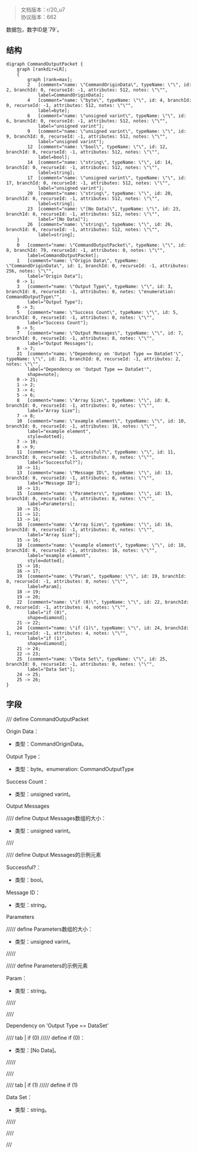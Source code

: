 # <!-- md:samp CommandOutputPacket -->

> 文档版本：r/20_u7<br/>协议版本：662

<!-- md:samp CommandOutputPacket -->数据包，数字ID是`79`。

## 结构

```viz
digraph CommandOutputPacket {
	graph [rankdir=LR];
	{
		graph [rank=max];
		2	[comment="name: \"CommandOriginData\", typeName: \"\", id: 2, branchId: 0, recurseId: -1, attributes: 512, notes: \"\"",
			label=CommandOriginData];
		4	[comment="name: \"byte\", typeName: \"\", id: 4, branchId: 0, recurseId: -1, attributes: 512, notes: \"\"",
			label=byte];
		6	[comment="name: \"unsigned varint\", typeName: \"\", id: 6, branchId: 0, recurseId: -1, attributes: 512, notes: \"\"",
			label="unsigned varint"];
		9	[comment="name: \"unsigned varint\", typeName: \"\", id: 9, branchId: 0, recurseId: -1, attributes: 512, notes: \"\"",
			label="unsigned varint"];
		12	[comment="name: \"bool\", typeName: \"\", id: 12, branchId: 0, recurseId: -1, attributes: 512, notes: \"\"",
			label=bool];
		14	[comment="name: \"string\", typeName: \"\", id: 14, branchId: 0, recurseId: -1, attributes: 512, notes: \"\"",
			label=string];
		17	[comment="name: \"unsigned varint\", typeName: \"\", id: 17, branchId: 0, recurseId: -1, attributes: 512, notes: \"\"",
			label="unsigned varint"];
		20	[comment="name: \"string\", typeName: \"\", id: 20, branchId: 0, recurseId: -1, attributes: 512, notes: \"\"",
			label=string];
		23	[comment="name: \"[No Data]\", typeName: \"\", id: 23, branchId: 0, recurseId: -1, attributes: 512, notes: \"\"",
			label="[No Data]"];
		26	[comment="name: \"string\", typeName: \"\", id: 26, branchId: 0, recurseId: -1, attributes: 512, notes: \"\"",
			label=string];
	}
	0	[comment="name: \"CommandOutputPacket\", typeName: \"\", id: 0, branchId: 79, recurseId: -1, attributes: 0, notes: \"\"",
		label=CommandOutputPacket];
	1	[comment="name: \"Origin Data\", typeName: \"CommandOriginData\", id: 1, branchId: 0, recurseId: -1, attributes: 256, notes: \"\"",
		label="Origin Data"];
	0 -> 1;
	3	[comment="name: \"Output Type\", typeName: \"\", id: 3, branchId: 0, recurseId: -1, attributes: 0, notes: \"enumeration: CommandOutputType\"",
		label="Output Type"];
	0 -> 3;
	5	[comment="name: \"Success Count\", typeName: \"\", id: 5, branchId: 0, recurseId: -1, attributes: 0, notes: \"\"",
		label="Success Count"];
	0 -> 5;
	7	[comment="name: \"Output Messages\", typeName: \"\", id: 7, branchId: 0, recurseId: -1, attributes: 8, notes: \"\"",
		label="Output Messages"];
	0 -> 7;
	21	[comment="name: \"Dependency on 'Output Type == DataSet'\", typeName: \"\", id: 21, branchId: 0, recurseId: -1, attributes: 2, notes: \"\"",
		label="Dependency on 'Output Type == DataSet'",
		shape=note];
	0 -> 21;
	1 -> 2;
	3 -> 4;
	5 -> 6;
	8	[comment="name: \"Array Size\", typeName: \"\", id: 8, branchId: 0, recurseId: -1, attributes: 0, notes: \"\"",
		label="Array Size"];
	7 -> 8;
	10	[comment="name: \"example element\", typeName: \"\", id: 10, branchId: 0, recurseId: -1, attributes: 16, notes: \"\"",
		label="example element",
		style=dotted];
	7 -> 10;
	8 -> 9;
	11	[comment="name: \"Successful?\", typeName: \"\", id: 11, branchId: 0, recurseId: -1, attributes: 0, notes: \"\"",
		label="Successful?"];
	10 -> 11;
	13	[comment="name: \"Message ID\", typeName: \"\", id: 13, branchId: 0, recurseId: -1, attributes: 0, notes: \"\"",
		label="Message ID"];
	10 -> 13;
	15	[comment="name: \"Parameters\", typeName: \"\", id: 15, branchId: 0, recurseId: -1, attributes: 8, notes: \"\"",
		label=Parameters];
	10 -> 15;
	11 -> 12;
	13 -> 14;
	16	[comment="name: \"Array Size\", typeName: \"\", id: 16, branchId: 0, recurseId: -1, attributes: 0, notes: \"\"",
		label="Array Size"];
	15 -> 16;
	18	[comment="name: \"example element\", typeName: \"\", id: 18, branchId: 0, recurseId: -1, attributes: 16, notes: \"\"",
		label="example element",
		style=dotted];
	15 -> 18;
	16 -> 17;
	19	[comment="name: \"Param\", typeName: \"\", id: 19, branchId: 0, recurseId: -1, attributes: 0, notes: \"\"",
		label=Param];
	18 -> 19;
	19 -> 20;
	22	[comment="name: \"if (0)\", typeName: \"\", id: 22, branchId: 0, recurseId: -1, attributes: 4, notes: \"\"",
		label="if (0)",
		shape=diamond];
	21 -> 22;
	24	[comment="name: \"if (1)\", typeName: \"\", id: 24, branchId: 1, recurseId: -1, attributes: 4, notes: \"\"",
		label="if (1)",
		shape=diamond];
	21 -> 24;
	22 -> 23;
	25	[comment="name: \"Data Set\", typeName: \"\", id: 25, branchId: 0, recurseId: -1, attributes: 0, notes: \"\"",
		label="Data Set"];
	24 -> 25;
	25 -> 26;
}

```

## 字段

/// define
CommandOutputPacket

Origin Data：[<!-- md:samp CommandOriginData -->](../types/commandorigindata.md)

- 类型：CommandOriginData。

Output Type：<!-- md:samp byte -->

- 类型：byte。enumeration: CommandOutputType

Success Count：<!-- md:samp unsigned varint -->

- 类型：unsigned varint。

Output Messages

//// define
Output Messages数组的大小：<!-- md:samp unsigned varint -->

- 类型：unsigned varint。


////


//// define
Output Messages的示例元素

Successful?：<!-- md:samp bool -->

- 类型：bool。

Message ID：<!-- md:samp string -->

- 类型：string。

Parameters

///// define
Parameters数组的大小：<!-- md:samp unsigned varint -->

- 类型：unsigned varint。


/////


///// define
Parameters的示例元素

Param：<!-- md:samp string -->

- 类型：string。


/////



////


Dependency on 'Output Type == DataSet'

//// tab | if (0)
///// define
if (0)：<!-- md:samp [No Data] -->

- 类型：[No Data]。


/////

////

//// tab | if (1)
///// define
if (1)

Data Set：<!-- md:samp string -->

- 类型：string。


/////

////



///
